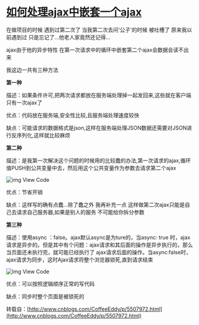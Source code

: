# [如何处理ajax中嵌套一个ajax](http://www.cnblogs.com/CoffeeEddy/p/5507972.html)

在做项目的时候 遇到过第二次了 当我第二次去问'公子'的时候 被吐槽了 原来我以前遇到过 只是忘记了...他老人家竟然还记得...

ajax由于他的异步特性 在第一次请求中的循环中嵌套第二个ajax会数据会读不出来

我这边一共有三种方法 

**第一种**

描述：如果条件许可,把两次请求都放在服务端处理掉一起发回来,这些就在客户端只有一次ajax了

优点：代码放在服务端,安全性比较,且服务端处理速度较快

缺点：可能请求的数据格式是json,这样在服务端处理JSON数据还需要对JSON进行反序列化,这样就比较麻烦

**第二种**

描述：是我第一次解决这个问题的时候用的比较蠢的办法,第一次请求的ajax,循环值PUSH到公共变量中去，然后用这个公共变量作为参数去请求第二个ajax

![img](http://images.cnblogs.com/OutliningIndicators/ContractedBlock.gif) View Code

优点：节省开销

缺点：这样写的确有点蠢...除了蠢之外 我再补充一点 这样做第二次ajax只能是自己去请求自己服务器,如果是别人的服务 不可能给你拆分参数

**第三种**

描述：使用async ：false。ajax默认async是为ture的，当async: true 时，ajax请求是异步的。但是其中有个问题：ajax请求和其后面的操作是异步执行的，那么当页面还未执行完，就可能已经执行了 ajax请求后面的操作。当async:false时，ajax请求为同步，这时Ajax请求将整个浏览器锁死,直到请求结束

![img](http://images.cnblogs.com/OutliningIndicators/ContractedBlock.gif) View Code

优点：可以按照逻辑顺序正常的写代码

缺点：同步时整个页面是被锁死的



转载自：[http://www.cnblogs.com/CoffeeEddy/p/5507972.html](http://www.cnblogs.com/CoffeeEddy/p/5507972.html)